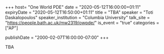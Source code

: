 +++
  host= "One World PDE"
  date = "2020-05-12T16:00:00+01:11"
  expiryDate = "2020-05-12T16:50:00+01:11"
  title = "TBA"
  speaker = "Toti Daskalopoulos"
  speaker_institution = "Columbia University"
  talk_site = "https://people.bath.ac.uk/mw2319/owpde/"
  is_event = "true"
  categories = ["AP"]

  publishDate = "2000-02-07T16:00:00-07:00"
+++

TBA